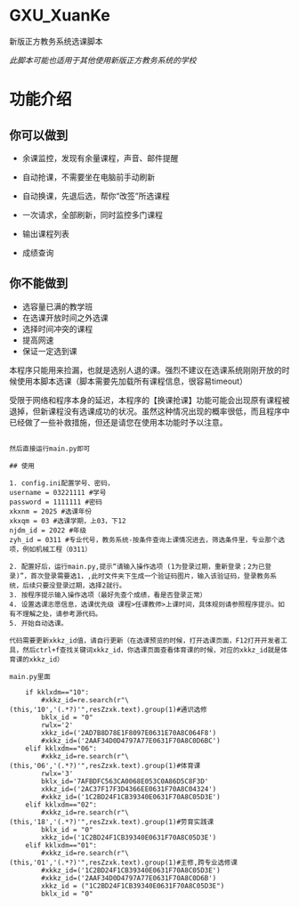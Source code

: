 # GXU_XuanKe

新版正方教务系统选课脚本

*此脚本可能也适用于其他使用新版正方教务系统的学校*

# 功能介绍

## 你可以做到

- 余课监控，发现有余量课程，声音、邮件提醒

- 自动抢课，不需要坐在电脑前手动刷新

- 自动换课，先退后选，帮你“改签”所选课程

- 一次请求，全部刷新，同时监控多门课程

- 输出课程列表

- 成绩查询

  

## 你不能做到

- 选容量已满的教学班
- 在选课开放时间之外选课
- 选择时间冲突的课程
- 提高网速
- 保证一定选到课


本程序只能用来捡漏，也就是选别人退的课。强烈不建议在选课系统刚刚开放的时候使用本脚本选课（脚本需要先加载所有课程信息，很容易timeout）


受限于网络和程序本身的延迟，本程序的【换课抢课】功能可能会出现原有课程被退掉，但新课程没有选课成功的状况。虽然这种情况出现的概率很低，而且程序中已经做了一些补救措施，但还是请您在使用本功能时予以注意。


```

然后直接运行main.py即可

## 使用

1. config.ini配置学号、密码，
username = 03221111 #学号
password = 1111111 #密码
xkxnm = 2025 #选课年份
xkxqm = 03 #选课学期，上03，下12
njdm_id = 2022 #年级
zyh_id = 0311 #专业代号，教务系统-按条件查询上课情况进去，筛选条件里，专业那个选项，例如机械工程（0311）

2. 配置好后，运行main.py,提示“请输入操作选项 (1为登录过期，重新登录；2为已登录)”，首次登录需要选1，,此时文件夹下生成一个验证码图片，输入该验证码，登录教务系统，后续只要没登录过期，选择2就行。
3. 按程序提示输入操作选项（最好先查个成绩，看是否登录正常）
4. 设置选课志愿信息，选课优先级 课程>任课教师>上课时间，具体规则请参照程序提示。如有不理解之处，请参考源代码。
5. 开始自动选课。

代码需要更新xkkz_id值，请自行更新（在选课预览的时候，打开选课页面，F12打开开发者工具，然后ctrl+f查找关键词xkkz_id，你选课页面查看体育课的时候，对应的xkkz_id就是体育课的xkkz_id）

main.py里面

    if kklxdm=="10":
        #xkkz_id=re.search(r"\(this,'10','(.*?)'",resZzxk.text).group(1)#通识选修
        bklx_id = "0"
        rwlx='2'
        xkkz_id=('2AD7B8D78E1F8097E0631E70A8C064F8')
        #xkkz_id=('2AAF34D0D4797A77E0631F70A8C0D6BC')
    elif kklxdm=="06":
        #xkkz_id=re.search(r"\(this,'06','(.*?)'",resZzxk.text).group(1)#体育课
        rwlx='3'
        bklx_id='7AFBDFC563CA0068E053C0A86D5C8F3D'
        xkkz_id=('2AC37F17F3D4366EE0631F70A8C04324')
        #xkkz_id=('1C2BD24F1CB39340E0631F70A8C05D3E')
    elif kklxdm=="02":
        #xkkz_id=re.search(r"\(this,'18','(.*?)'",resZzxk.text).group(1)#劳育实践课
        bklx_id = "0"
        xkkz_id=('1C2BD24F1CB39340E0631F70A8C05D3E')
    elif kklxdm=="01":
        #xkkz_id=re.search(r"\(this,'01','(.*?)'",resZzxk.text).group(1)#主修,跨专业选修课
        #xkkz_id=('1C2BD24F1CB39340E0631F70A8C05D3E')
        #xkkz_id=('2AAF34D0D4797A77E0631F70A8C0D6B')
        xkkz_id = ("1C2BD24F1CB39340E0631F70A8C05D3E")
        bklx_id = "0"
